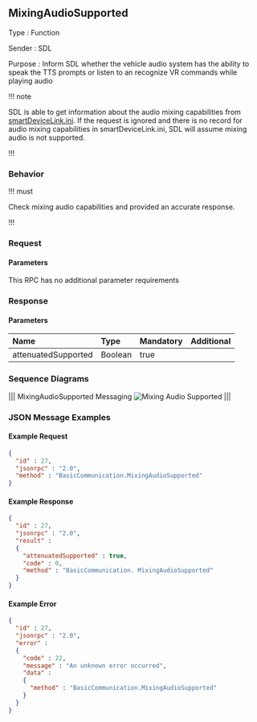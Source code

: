 ## MixingAudioSupported

Type
: Function

Sender
: SDL

Purpose
: Inform SDL whether the vehicle audio system has the ability to speak the TTS prompts or listen to an recognize VR commands while playing audio

!!! note

SDL is able to get information about the audio mixing capabilities from [smartDeviceLink.ini](https://github.com/smartdevicelink/sdl_core/blob/master/src/appMain/smartDeviceLink.ini). If the request is ignored and there is no record for audio mixing capabilities in smartDeviceLink.ini, SDL will assume mixing audio is not supported.

!!!

### Behavior

!!! must

Check mixing audio capabilities and provided an accurate response.

!!!

### Request

#### Parameters

This RPC has no additional parameter requirements

### Response

#### Parameters

|Name|Type|Mandatory|Additional|
|:---|:---|:--------|:---------|
|attenuatedSupported|Boolean|true||

### Sequence Diagrams
|||
MixingAudioSupported Messaging
![Mixing Audio Supported](./assets/MixingAudioSupported.png)
|||

### JSON Message Examples

#### Example Request

```json
{
  "id" : 27,
  "jsonrpc" : "2.0",
  "method" : "BasicCommunication.MixingAudioSupported"
}
```

#### Example Response

```json
{
  "id" : 27,
  "jsonrpc" : "2.0",
  "result" :
  {
    "attenuatedSupported" : true,
    "code" : 0,
    "method" : "BasicCommunication. MixingAudioSupported"
  }
}
```

#### Example Error

```json
{
  "id" : 27,
  "jsonrpc" : "2.0",
  "error" :
  {
    "code" : 22,
    "message" : "An unknown error occurred",
    "data" :
    {
      "method" : "BasicCommunication.MixingAudioSupported"
    }
  }
}
```
